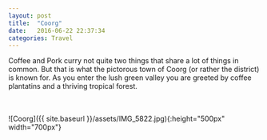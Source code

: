 ```yaml
---
layout: post
title:  "Coorg"
date:   2016-06-22 22:37:34
categories: Travel
---
```

Coffee and Pork curry not quite two things that share a lot of things in common. But that is what the pictorous town of Coorg (or rather the district) is known for.
As you enter the lush green valley you are greeted by coffee plantatins and a thriving tropical forest.

<br><br>
![Coorg]({{ site.baseurl }}/assets/IMG_5822.jpg){:height="500px" width="700px"}
<br>
